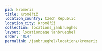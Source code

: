 ```yaml
---
pid: kromeriz
title: Kroměříž
location_country: Czech Republic
location_city: Kroměříž
collection: locations_janbrueghel
layout: locationpage_janbrueghel
order: '014'
permalink: /janbrueghel/locations/kromeriz
---
```

